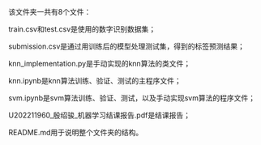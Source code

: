 该文件夹一共有8个文件：

train.csv和test.csv是使用的数字识别数据集；

submission.csv是通过用训练后的模型处理测试集，得到的标签预测结果；

knn_implementation.py是手动实现的knn算法的类文件；

knn.ipynb是knn算法训练、验证、测试的主程序文件；

svm.ipynb是svm算法训练、验证、测试，以及手动实现svm算法的程序文件；

U202211960_殷绍骏_机器学习结课报告.pdf是结课报告；

README.md用于说明整个文件夹的结构。